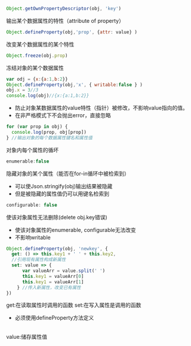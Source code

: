 ```js
Object.getOwnPropertyDescriptor(obj, 'key')
```
输出某个数据属性的特性（attribute of property）
```js
Object.defineProperty(obj,'prop', {attr: value} )
```
改变某个数据属性的某个特性
```js
Object.freeze(obj.prop)
```
冻结对象的某个数据属性
```js
var odj = {x:{a:1,b:2}}
Object.defineProperty(obj,'x', { writable:false } )
obj.x = 3//3
console.log(obj)//{x:{a:1,b:2}}
```
- 防止对象某数据属性的value特性（指针）被修改，不影响value指向的值。
- 在非严格模式下不会抛出error，直接忽略
```js
for (var prop in obj) {
  console.log(prop, obj[prop])
} //输出对象的每个数据属性键名和属性值
```
对象内每个属性的循坏
```js
enumerable:false
```
隐藏对象的某个属性（能否在for-in循环中被检索到）
- 可以使Json.stringify(obj)输出结果被隐藏
- 但是被隐藏的属性值仍可以用键名检索到
```js
configurable: false
```
使该对象属性无法删除(delete obj.key错误)
  - 使该对象属性的enumerable, configurable无法改变
  - 不影响writable
```js
Object.defineProperty(obj, 'newkey', {
  get: () => this.key1 + ' ' + this.key2,
  //引用现有属性构成新属性
  set: value => {
      var valueArr = value.split(' ')
      this.key1 = valueArr[0]
      this.key1 = valueArr[1]
    } //传入新属性，改变已有属性
})
```
get:在读取属性时调用的函数
set:在写入属性是调用的函数
 - 必须使用defineProperty方法定义
<br>
value:储存属性值
